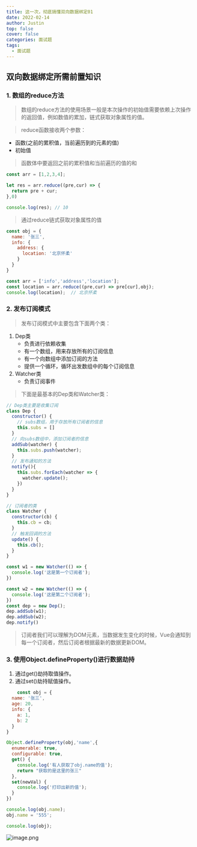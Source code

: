 ```yaml
---
title: 这一次，彻底搞懂双向数据绑定01
date: 2022-02-14
author: Justin
top: false
cover: false
categories: 面试题
tags:
  - 面试题
---
```


## 双向数据绑定所需前置知识

### 1. 数组的reduce方法
>数组的reduce方法的使用场景一般是本次操作的初始值需要依赖上次操作的返回值，例如数值的累加，链式获取对象属性的值。

> reduce函数接收两个参数：

* 函数(之前的累积值，当前遍历到的元素的值)
* 初始值

> 函数体中要返回之前的累积值和当前遍历的值的和

```js
const arr = [1,2,3,4];

let res = arr.reduce((pre,cur) => {
  return pre + cur;
},0)

console.log(res); // 10
```


> 通过reduce链式获取对象属性的值

```js
const obj = {
  name: '张三',
  info: {
    address: {
      location: '北京怀柔'
    }
  }
}

const arr = ['info','address','location'];
const location = arr.reduce((pre,cur) => pre[cur],obj);
console.log(location);  // 北京怀柔
```


### 2. 发布订阅模式
> 发布订阅模式中主要包含下面两个类：

1. Dep类
    * 负责进行依赖收集
    * 有一个数组，用来存放所有的订阅信息
    * 有一个向数组中添加订阅的方法
    * 提供一个循环，循环出发数组中的每个订阅信息
2. Watcher类
    * 负责订阅事件
    
> 下面是最基本的Dep类和Watcher类：

```js
// Dep类主要是收集订阅
class Dep {
  constructor() {
    // subs数组，用于存放所有订阅者的信息
    this.subs = []
  }
  // 向subs数组中，添加订阅者的信息
  addSub(watcher) {
    this.subs.push(watcher);
  }
  // 发布通知的方法
  notify(){
    this.subs.forEach(watcher => {
      watcher.update();
    })
  }
}

// 订阅者的类
class Watcher {
  constructor(cb) {
    this.cb = cb;
  }
  // 触发回调的方法
  update() {
    this.cb();
  }
}

const w1 = new Watcher(() => {
  console.log('这是第一个订阅者');
})

const w2 = new Watcher(() => {
  console.log('这是第二个订阅者');
})
const dep = new Dep();
dep.addSub(w1);
dep.addSub(w2);
dep.notify()
```

> 订阅者我们可以理解为DOM元素，当数据发生变化的时候，Vue会通知到每一个订阅者，然后订阅者根据最新的数据更新DOM。

### 3. 使用Object.defineProperty()进行数据劫持
1. 通过get()劫持取值操作。
2. 通过set()劫持赋值操作。

```js
    const obj = {
  name: '张三',
  age: 20,
  info: {
    a: 1,
    b: 2
  }
}

Object.defineProperty(obj,'name',{
  enumerable: true,
  configurable: true,
  get() {
    console.log('有人获取了obj.name的值');
    return "获取的是这里的张三"
  },
  set(newVal) {
    console.log('打印出新的值');
  }
})

console.log(obj.name);
obj.name = '555';

console.log(obj);
```

![image.png](https://img-blog.csdnimg.cn/img_convert/2c55c472a951b070b4fee0f621797ac9.png)